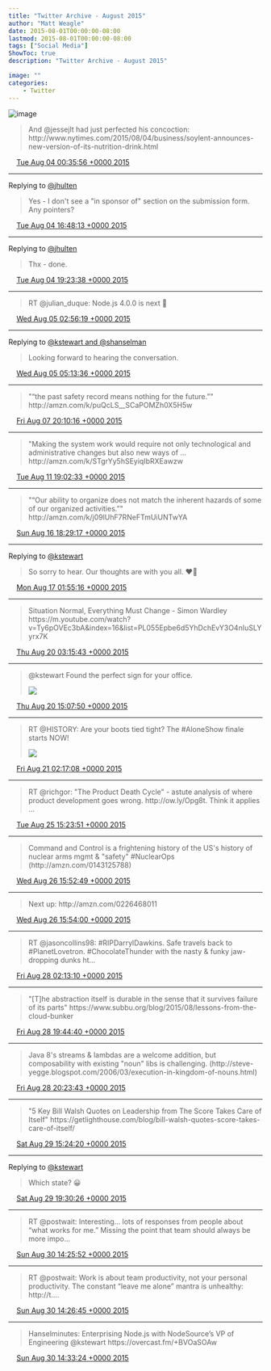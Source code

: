 ```yaml
---
title: "Twitter Archive - August 2015"
author: "Matt Weagle"
date: 2015-08-01T00:00:00-08:00
lastmod: 2015-08-01T00:00:00-08:00
tags: ["Social Media"]
ShowToc: true
description: "Twitter Archive - August 2015"

image: ""
categories: 
    - Twitter
---
```

![image](/sadtwitterbird3.jpg)

> And @jessejlt had just perfected his concoction: http://www\.nytimes\.com/2015/08/04/business/soylent\-announces\-new\-version\-of\-its\-nutrition\-drink\.html

<img src="./media/tweet.ico" width="12" /> [Tue Aug 04 00:35:56 +0000 2015](https://twitter.com/mweagle/status/628363705571344384)

----

Replying to [@jhulten](https://twitter.com/jhulten/status/628604659834318848)

> Yes \- I don't see a "in sponsor of" section on the submission form\. Any pointers?

<img src="./media/tweet.ico" width="12" /> [Tue Aug 04 16:48:13 +0000 2015](https://twitter.com/mweagle/status/628608389187178496)

----

Replying to [@jhulten](https://twitter.com/jhulten/status/628639285160230912)

> Thx \- done\.

<img src="./media/tweet.ico" width="12" /> [Tue Aug 04 19:23:38 +0000 2015](https://twitter.com/mweagle/status/628647501894062080)

----

> RT @julian\_duque: Node\.js 4\.0\.0 is next 🎉

<img src="./media/tweet.ico" width="12" /> [Wed Aug 05 02:56:19 +0000 2015](https://twitter.com/mweagle/status/628761421958938624)

----

Replying to [@kstewart and @shanselman](https://twitter.com/kstewart/status/628780296016494592)

> Looking forward to hearing the conversation\.

<img src="./media/tweet.ico" width="12" /> [Wed Aug 05 05:13:36 +0000 2015](https://twitter.com/mweagle/status/628795971938332672)

----

> "“the past safety record means nothing for the future\.”" http://amzn\.com/k/puQcLS\_\_SCaPOMZh0X5H5w

<img src="./media/tweet.ico" width="12" /> [Fri Aug 07 20:10:16 +0000 2015](https://twitter.com/mweagle/status/629746400021102592)

----

> "Making the system work would require not only technological and administrative changes but also new ways of \.\.\. http://amzn\.com/k/STgrYy5hSEyiqIbRXEawzw

<img src="./media/tweet.ico" width="12" /> [Tue Aug 11 19:02:33 +0000 2015](https://twitter.com/mweagle/status/631178908881301508)

----

> "“Our ability to organize does not match the inherent hazards of some of our organized activities\.”" http://amzn\.com/k/j09lUhF7RNeFTmUiUNTwYA

<img src="./media/tweet.ico" width="12" /> [Sun Aug 16 18:29:17 +0000 2015](https://twitter.com/mweagle/status/632982476730826752)

----

Replying to [@kstewart](https://twitter.com/kstewart/status/633026371095101440)

> So sorry to hear\. Our thoughts are with you all\. ❤️🐶

<img src="./media/tweet.ico" width="12" /> [Mon Aug 17 01:55:16 +0000 2015](https://twitter.com/mweagle/status/633094711440482305)

----

> Situation Normal, Everything Must Change \- Simon Wardley https://m\.youtube\.com/watch?v\=Ty6pOVEc3bA&index\=16&list\=PL055Epbe6d5YhDchEvY3O4nIuSLYyrx7K

<img src="./media/tweet.ico" width="12" /> [Thu Aug 20 03:15:43 +0000 2015](https://twitter.com/mweagle/status/634202120238055424)

----

> @kstewart Found the perfect sign for your office\.
>
> ![](/twitter/archive/media/634381331351371776-CM3Gda3WcAAtZxZ.jpg)

<img src="./media/tweet.ico" width="12" /> [Thu Aug 20 15:07:50 +0000 2015](https://twitter.com/mweagle/status/634381331351371776)

----

> RT @HISTORY: Are your boots tied tight? The \#AloneShow finale starts NOW\!
>
> ![](/twitter/archive/media/634549765469044737-CM5ca1VWwAAsqq9.jpg)

<img src="./media/tweet.ico" width="12" /> [Fri Aug 21 02:17:08 +0000 2015](https://twitter.com/mweagle/status/634549765469044737)

----

> RT @richgor: "The Product Death Cycle" \- astute analysis of where product development goes wrong\. http://ow\.ly/Opg8t\. Think it applies …

<img src="./media/tweet.ico" width="12" /> [Tue Aug 25 15:23:51 +0000 2015](https://twitter.com/mweagle/status/636197302894465024)

----

> Command and Control is a frightening history of the US's history of nuclear arms mgmt &amp; "safety" \#NuclearOps \(http://amzn\.com/0143125788\)

<img src="./media/tweet.ico" width="12" /> [Wed Aug 26 15:52:49 +0000 2015](https://twitter.com/mweagle/status/636566980171014144)

----

> Next up: http://amzn\.com/0226468011

<img src="./media/tweet.ico" width="12" /> [Wed Aug 26 15:54:00 +0000 2015](https://twitter.com/mweagle/status/636567275693305856)

----

> RT @jasoncollins98: \#RIPDarrylDawkins\. Safe travels back to \#PlanetLovetron\. \#ChocolateThunder with the nasty &amp; funky jaw\-dropping dunks ht…

<img src="./media/tweet.ico" width="12" /> [Fri Aug 28 02:13:10 +0000 2015](https://twitter.com/mweagle/status/637085482631958528)

----

> "\[T\]he abstraction itself is durable in the sense that it survives failure of its parts" https://www\.subbu\.org/blog/2015/08/lessons\-from\-the\-cloud\-bunker

<img src="./media/tweet.ico" width="12" /> [Fri Aug 28 19:44:40 +0000 2015](https://twitter.com/mweagle/status/637350101611061248)

----

> Java 8's streams &amp; lambdas are a welcome addition, but composability with existing "noun" libs is challenging\. \(http://steve\-yegge\.blogspot\.com/2006/03/execution\-in\-kingdom\-of\-nouns\.html\)

<img src="./media/tweet.ico" width="12" /> [Fri Aug 28 20:23:43 +0000 2015](https://twitter.com/mweagle/status/637359931075788800)

----

> "5 Key Bill Walsh Quotes on Leadership from The Score Takes Care of Itself" https://getlighthouse\.com/blog/bill\-walsh\-quotes\-score\-takes\-care\-of\-itself/

<img src="./media/tweet.ico" width="12" /> [Sat Aug 29 15:24:20 +0000 2015](https://twitter.com/mweagle/status/637646976415309824)

----

Replying to [@kstewart](https://twitter.com/kstewart/status/637696919091855360)

> Which state? 😀

<img src="./media/tweet.ico" width="12" /> [Sat Aug 29 19:30:26 +0000 2015](https://twitter.com/mweagle/status/637708910359650304)

----

> RT @postwait: Interesting… lots of responses from people about “what works for me\.”  Missing the point that team should always be more impo…

<img src="./media/tweet.ico" width="12" /> [Sun Aug 30 14:25:52 +0000 2015](https://twitter.com/mweagle/status/637994651702706176)

----

> RT @postwait: Work is about team productivity, not your personal productivity\. The constant “leave me alone” mantra is unhealthy: http://t\.…

<img src="./media/tweet.ico" width="12" /> [Sun Aug 30 14:26:45 +0000 2015](https://twitter.com/mweagle/status/637994873459572738)

----

> Hanselminutes: Enterprising Node\.js with NodeSource’s VP of Engineering @kstewart  https://overcast\.fm/\+BVOaSOAw

<img src="./media/tweet.ico" width="12" /> [Sun Aug 30 14:33:24 +0000 2015](https://twitter.com/mweagle/status/637996546492080128)